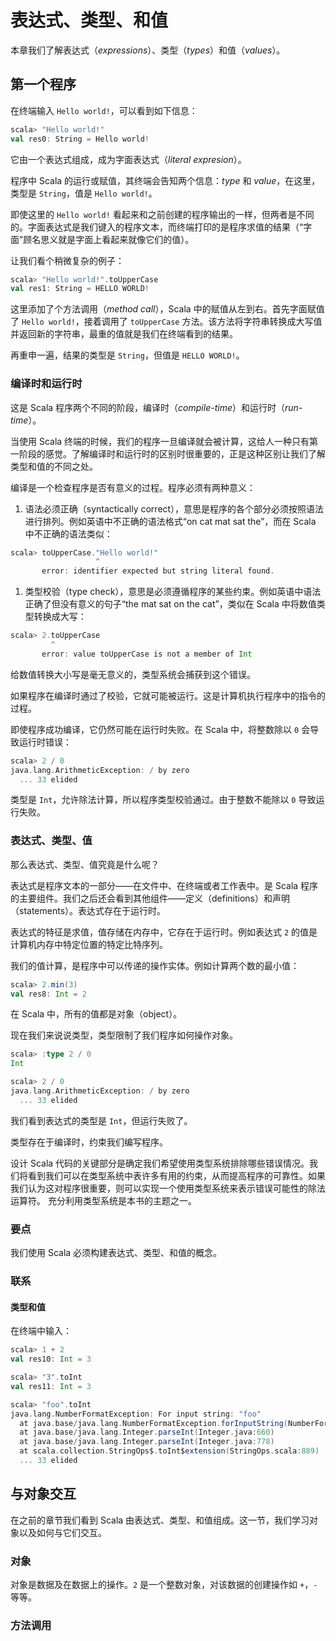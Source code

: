 # 表达式、类型、和值

本章我们了解表达式（_expressions_）、类型（_types_）和值（_values_）。

## 第一个程序

在终端输入 `Hello world!`，可以看到如下信息：

```scala
scala> "Hello world!"
val res0: String = Hello world!
```

它由一个表达式组成，成为字面表达式（_literal expresion_）。

程序中 Scala 的运行或赋值，其终端会告知两个信息：_type_ 和 _value_，在这里，类型是 `String`，值是 `Hello world!`。

即使这里的 `Hello world!` 看起来和之前创建的程序输出的一样，但两者是不同的。字面表达式是我们键入的程序文本，而终端打印的是程序求值的结果（“字面”顾名思义就是字面上看起来就像它们的值）。

让我们看个稍微复杂的例子：

```scala
scala> "Hello world!".toUpperCase
val res1: String = HELLO WORLD!
```

这里添加了个方法调用（_method call_），Scala 中的赋值从左到右。首先字面赋值了 `Hello world!`，接着调用了 `toUpperCase` 方法。该方法将字符串转换成大写值并返回新的字符串，最重的值就是我们在终端看到的结果。

再重申一遍，结果的类型是 `String`，但值是 `HELLO WORLD!`。

### 编译时和运行时

这是 Scala 程序两个不同的阶段，编译时（_compile-time_）和运行时（_run-time_）。

当使用 Scala 终端的时候，我们的程序一旦编译就会被计算，这给人一种只有第一阶段的感觉。了解编译时和运行时的区别时很重要的，正是这种区别让我们了解类型和值的不同之处。

编译是一个检查程序是否有意义的过程。程序必须有两种意义：

1. 语法必须正确（syntactically correct），意思是程序的各个部分必须按照语法进行排列。例如英语中不正确的语法格式“on cat mat sat the”，而在 Scala 中不正确的语法类似：

```scala
scala> toUpperCase."Hello world!"
                   ^
       error: identifier expected but string literal found.
```

1. 类型校验（type check），意思是必须遵循程序的某些约束。例如英语中语法正确了但没有意义的句子“the mat sat on the cat”，类似在 Scala 中将数值类型转换成大写：

```scala
scala> 2.toUpperCase
         ^
       error: value toUpperCase is not a member of Int
```

给数值转换大小写是毫无意义的，类型系统会捕获到这个错误。

如果程序在编译时通过了校验，它就可能被运行。这是计算机执行程序中的指令的过程。

即使程序成功编译，它仍然可能在运行时失败。在 Scala 中，将整数除以 `0` 会导致运行时错误：

```scala
scala> 2 / 0
java.lang.ArithmeticException: / by zero
  ... 33 elided
```

类型是 `Int`，允许除法计算，所以程序类型校验通过。由于整数不能除以 `0` 导致运行失败。

### 表达式、类型、值

那么表达式、类型、值究竟是什么呢？

表达式是程序文本的一部分——在文件中、在终端或者工作表中。是 Scala 程序的主要组件。我们之后还会看到其他组件——定义（definitions）和声明（statements）。表达式存在于运行时。

表达式的特征是求值，值存储在内存中，它存在于运行时。例如表达式 `2` 的值是计算机内存中特定位置的特定比特序列。

我们的值计算，是程序中可以传递的操作实体。例如计算两个数的最小值：

```scala
scala> 2.min(3)
val res8: Int = 2
```

在 Scala 中，所有的值都是对象（object）。

现在我们来说说类型，类型限制了我们程序如何操作对象。

```scala
scala> :type 2 / 0
Int

scala> 2 / 0
java.lang.ArithmeticException: / by zero
  ... 33 elided
```

我们看到表达式的类型是 `Int`，但运行失败了。

类型存在于编译时，约束我们编写程序。

设计 Scala 代码的关键部分是确定我们希望使用类型系统排除哪些错误情况。我们将看到我们可以在类型系统中表许多有用的约束，从而提高程序的可靠性。如果我们认为这对程序很重要，则可以实现一个使用类型系统来表示错误可能性的除法运算符。 充分利用类型系统是本书的主题之一。

### 要点

我们使用 Scala 必须构建表达式、类型、和值的概念。

### 联系

#### 类型和值

在终端中输入：

```scala
scala> 1 + 2
val res10: Int = 3

scala> "3".toInt
val res11: Int = 3

scala> "foo".toInt
java.lang.NumberFormatException: For input string: "foo"
  at java.base/java.lang.NumberFormatException.forInputString(NumberFormatException.java:67)
  at java.base/java.lang.Integer.parseInt(Integer.java:660)
  at java.base/java.lang.Integer.parseInt(Integer.java:778)
  at scala.collection.StringOps$.toInt$extension(StringOps.scala:889)
  ... 33 elided
```

## 与对象交互

在之前的章节我们看到 Scala 由表达式、类型、和值组成。这一节，我们学习对象以及如何与它们交互。

### 对象

对象是数据及在数据上的操作。`2` 是一个整数对象，对该数据的创建操作如 `+`，`-` 等等。

### 方法调用

```scala

```

```scala

```

```scala

```

```scala

```

```scala

```

```scala

```

```scala

```
